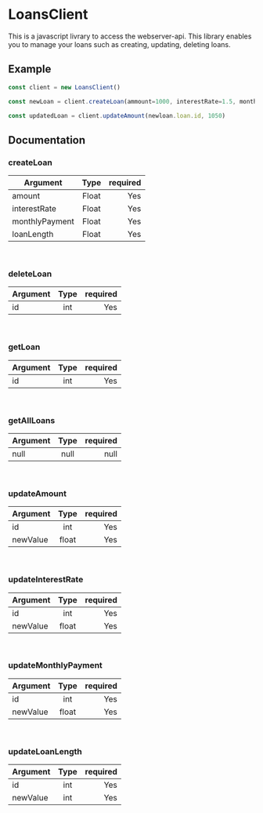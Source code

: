 # LoansClient
This is a javascript livrary to access the webserver-api. This library enables
you to manage your loans such as creating, updating, deleting loans. 


## Example
```javascript
const client = new LoansClient()

const newLoan = client.createLoan(ammount=1000, interestRate=1.5, monthlyPayment=50, loanLength=30)

const updatedLoan = client.updateAmount(newloan.loan.id, 1050) 
```

## Documentation 
### createLoan

| Argument       |   Type        | required  |
| -------------  |:-------------:| -----:    |
| amount         | Float         | Yes       |
| interestRate   | Float         | Yes       |
| monthlyPayment | Float         | Yes       |
| loanLength     | Float         | Yes       |

<br/>

### deleteLoan

| Argument       |   Type        | required  |
| -------------  |:-------------:| -----:    |
| id             | int           | Yes       |

<br/>

### getLoan

| Argument       |   Type        | required  |
| -------------  |:-------------:| -----:    |
| id             | int           | Yes       |

<br/>

### getAllLoans

| Argument       |   Type        | required  |
| -------------  |:-------------:| -----:    |
| null           | null          | null      |

<br/>

### updateAmount

| Argument       |   Type        | required  |
| -------------  |:-------------:| -----:    |
| id             | int           | Yes       |
| newValue       | float         | Yes       |

<br/>

### updateInterestRate

| Argument       |   Type        | required  |
| -------------  |:-------------:| -----:    |
| id             | int           | Yes       |
| newValue       | float         | Yes       |

<br/>

### updateMonthlyPayment

| Argument       |   Type        | required  |
| -------------  |:-------------:| -----:    |
| id             | int           | Yes       |
| newValue       | float         | Yes       |

<br/>

### updateLoanLength

| Argument       |   Type        | required  |
| -------------  |:-------------:| -----:    |
| id             | int           | Yes       |
| newValue       | int           | Yes       |
